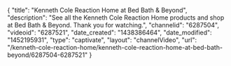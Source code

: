 {
    "title": "Kenneth Cole Reaction Home at Bed Bath & Beyond",
    "description": "See all the Kenneth Cole Reaction Home products and shop at Bed Bath & Beyond.  Thank you for watching.",
    "channelid": "6287504",
    "videoid": "6287521",
    "date_created": "1438386464",
    "date_modified": "1452195931",
    "type": "captivate",
    "layout": "channelVideo",
    "url": "\/kenneth-cole-reaction-home\/kenneth-cole-reaction-home-at-bed-bath-beyond\/6287504-6287521"
}
